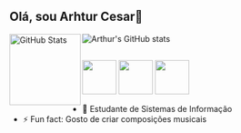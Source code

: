 ## Olá, sou Arhtur Cesar👋

![Arthur's GitHub stats](https://github-readme-stats.vercel.app/api?username=ArthurCesar-bit&hide=contribs,prs_icons=true&theme=dark) 
<img 
      align="left" 
      alt="GitHub Stats" 
      height="125" 
      src="https://github-readme-stats.vercel.app/api/top-langs/?username=ArthurCesar-bit&theme=dark&layout=compact&custom_title=Tecnologias&langs_count=9" 
  />
##
##

<img src="https://cdn.jsdelivr.net/gh/devicons/devicon@latest/icons/python/python-original.svg" height="60" width="60"/> <img src="https://cdn.jsdelivr.net/gh/devicons/devicon@latest/icons/html5/html5-original.svg" height="60" width="60"/> 
<img src="https://cdn.jsdelivr.net/gh/devicons/devicon@latest/icons/css3/css3-original.svg" height="60" width="60"/>

- 🔭 Estudante de Sistemas de Informação
- ⚡ Fun fact: Gosto de criar composições musicais

